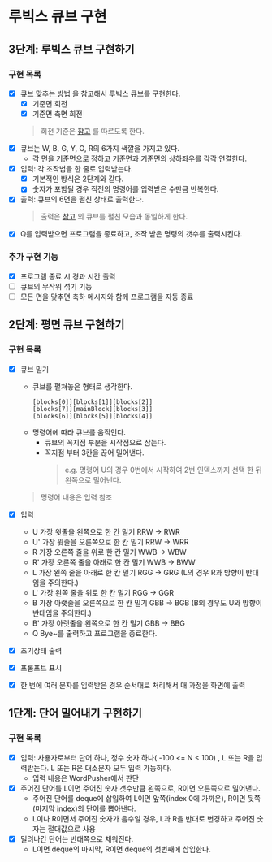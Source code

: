 # 루빅스 큐브 구현

## 3단계: 루빅스 큐브 구현하기

### 구현 목록

- [x] [큐브 맞추는 방법](https://cube3x3.com/%ED%81%90%EB%B8%8C%EB%A5%BC-%EB%A7%9E%EC%B6%94%EB%8A%94-%EB%B0%A9/#notation) 을 참고해서 루빅스 큐브를 구현한다.
  - [x] 기준면 회전
  - [x] 기준면 측면 회전
  > 회전 기준은 [참고](https://rubiks-cube-solver.com/ko/) 를 따르도록 한다.
- [x] 큐브는 W, B, G, Y, O, R의 6가지 색깔을 가지고 있다.
  - 각 면을 기준면으로 정하고 기준면과 기준면의 상하좌우를 각각 연결한다.
- [X] 입력: 각 조작법을 한 줄로 입력받는다.
  - [X] 기본적인 방식은 2단계와 같다.
  - [X] 숫자가 포함될 경우 직전의 명령어를 입력받은 수만큼 반복한다. 
- [X] 출력: 큐브의 6면을 펼친 상태로 출력한다.
  > 출력은 [참고](https://rubiks-cube-solver.com/ko/) 의 큐브를 펼친 모습과 동일하게 한다.
- [X] Q를 입력받으면 프로그램을 종료하고, 조작 받은 명령의 갯수를 출력시킨다.

### 추가 구현 기능

- [X] 프로그램 종료 시 경과 시간 출력
- [ ] 큐브의 무작위 섞기 기능
- [ ] 모든 면을 맞추면 축하 메시지와 함께 프로그램을 자동 종료

## 2단계: 평면 큐브 구현하기

### 구현 목록

- [x] 큐브 밀기
  - 큐브를 펼쳐놓은 형태로 생각한다. 
    ```text
    [blocks[0]][blocks[1]][blocks[2]]
    [blocks[7]][mainBlock][blocks[3]]
    [blocks[6]][blocks[5]][blocks[4]]
    ```
  - 명령어에 따라 큐브를 움직인다.
    - 큐브의 꼭지점 부분을 시작점으로 삼는다.
    - 꼭지점 부터 3칸을 끊어 밀어낸다.
        > e.g. 명령어 U의 경우 0번에서 시작하여 2번 인덱스까지 선택 한 뒤 왼쪽으로 밀어낸다.
  > 명령어 내용은 입력 참조
  
- [X] 입력
  - U  가장 윗줄을 왼쪽으로 한 칸 밀기 RRW -> RWR
  - U' 가장 윗줄을 오른쪽으로 한 칸 밀기 RRW -> WRR
  - R  가장 오른쪽 줄을 위로 한 칸 밀기 WWB -> WBW
  - R' 가장 오른쪽 줄을 아래로 한 칸 밀기 WWB -> BWW
  - L  가장 왼쪽 줄을 아래로 한 칸 밀기 RGG -> GRG (L의 경우 R과 방향이 반대임을 주의한다.)
  - L' 가장 왼쪽 줄을 위로 한 칸 밀기 RGG -> GGR
  - B  가장 아랫줄을 오른쪽으로 한 칸 밀기 GBB -> BGB (B의 경우도 U와 방향이 반대임을 주의한다.)
  - B' 가장 아랫줄을 왼쪽으로 한 칸 밀기 GBB -> BBG
  - Q  Bye~를 출력하고 프로그램을 종료한다.

- [X] 초기상태 출력
- [X] 프롬프트 표시
- [X] 한 번에 여러 문자를 입력받은 경우 순서대로 처리해서 매 과정을 화면에 출력

## 1단계: 단어 밀어내기 구현하기

### 구현 목록
- [x] 입력: 사용자로부터 단어 하나, 정수 숫자 하나( -100 <= N < 100) , L 또는 R을 입력받는다. L 또는 R은 대소문자 모두 입력 가능하다.
  - 입력 내용은 WordPusher에서 판단 
- [x] 주어진 단어를 L이면 주어진 숫자 갯수만큼 왼쪽으로, R이면 오른쪽으로 밀어낸다.
  - 주어진 단어를 deque에 삽입하여 L이면 앞쪽(index 0에 가까운), R이면 뒷쪽(마지막 index)의 단어를 뽑아낸다.
  - L이나 R이면서 주어진 숫자가 음수일 경우, L과 R을 반대로 변경하고 주어진 숫자는 절대값으로 사용
- [x] 밀려나간 단어는 반대쪽으로 채워진다. 
  - L이면 deque의 마지막, R이면 deque의 첫번째에 삽입한다.